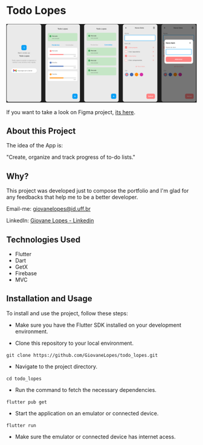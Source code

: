 # Todo Lopes

![Screenshot](assets/images/todo_lopes.png)

If you want to take a look on Figma project, [its here](https://www.figma.com/file/Q7aGCgMfBWbYgfS3KtLa54/Todo-Lopes?type=design&node-id=0%3A1&mode=design&t=5Yz4jrHKS69LCCrI-1).

## About this Project

The idea of the App is:

"Create, organize and track progress of to-do lists."

## Why?

This project was developed just to compose the portfolio and I'm glad for any feedbacks that help me to be a better developer.

Email-me: [giovanelopes@id.uff.br](mailto:giovanelopes@id.uff.br)

LinkedIn: [Giovane Lopes - Linkedin](https://www.linkedin.com/in/giovane-lopes-da-silva-1228b3167/)

## Technologies Used

- Flutter
- Dart
- GetX
- Firebase
- MVC

## Installation and Usage
To install and use the project, follow these steps:

- Make sure you have the Flutter SDK installed on your development environment.

- Clone this repository to your local environment.

`git clone https://github.com/GiovaneLopes/todo_lopes.git`

- Navigate to the project directory.

`cd todo_lopes`

- Run the command to fetch the necessary dependencies.

`flutter pub get`

- Start the application on an emulator or connected device.

`flutter run`

- Make sure the emulator or connected device has internet acess.
